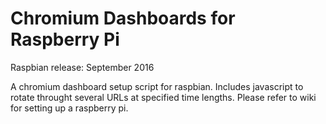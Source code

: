 # Chromium Dashboards for Raspberry Pi
Raspbian release: September 2016

A chromium dashboard setup script for raspbian. Includes javascript to rotate throught several URLs at specified time lengths. Please refer to wiki for setting up a raspberry pi.
